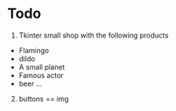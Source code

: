 # Todo

1. Tkinter small shop with the following products
- Flamingo
- dildo
- A small planet
- Famous actor
- beer
...
2. buttons == img
